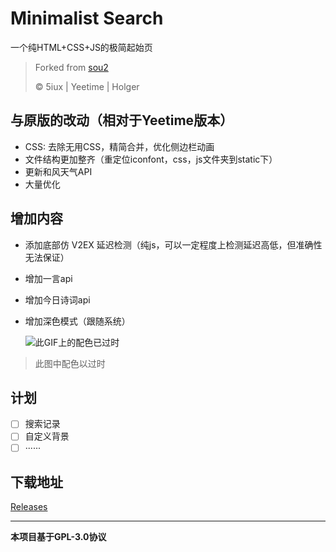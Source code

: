 # Minimalist Search

一个纯HTML+CSS+JS的极简起始页

> Forked from [sou2](https://github.com/yeetime/sou2)
>
> ©️ 5iux | Yeetime | Holger

## 与原版的改动（相对于Yeetime版本）

- CSS: 去除无用CSS，精简合并，优化侧边栏动画
- 文件结构更加整齐（重定位iconfont，css，js文件夹到static下）
- 更新和风天气API
- 大量优化

## 增加内容

- 添加底部仿 V2EX 延迟检测（纯js，可以一定程度上检测延迟高低，但准确性无法保证）

- 增加一言api

- 增加今日诗词api

- 增加深色模式（跟随系统）

  ![此GIF上的配色已过时](https://github.com/HolgerHuo/minimalist-search/raw/master/static/images/darkmode.gif)
> 此图中配色以过时
## 计划

- [ ] 搜索记录
- [ ] 自定义背景
- [ ] ······

## 下载地址

[Releases](https://github.com/HolgerHuo/minimalist-search/releases)

------

**本项目基于GPL-3.0协议**

